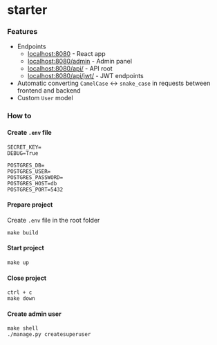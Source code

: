 # starter

### Features
* Endpoints
  * [localhost:8080](http://localhost:8080/) - React app
  * [localhost:8080/admin](http://localhost:8080/admin) - Admin panel
  * [localhost:8080/api/](http://localhost:8080/api/) - API root
  * [localhost:8080/api/jwt/](http://localhost:8080/api/jwt/) - JWT endpoints
* Automatic converting `CamelCase` <-> `snake_case` in requests between frontend and backend  
* Custom `User` model

### How to
#### Create `.env` file  
```.env
SECRET_KEY=
DEBUG=True

POSTGRES_DB=
POSTGRES_USER=
POSTGRES_PASSWORD=
POSTGRES_HOST=db
POSTGRES_PORT=5432
```

#### Prepare project  
Create `.env` file in the root folder  
```shell script
make build
```

#### Start project  
```shell script
make up
```

#### Close project  
```shell script
ctrl + c
make down
```

#### Create admin user  
```shell script
make shell
./manage.py createsuperuser
```
